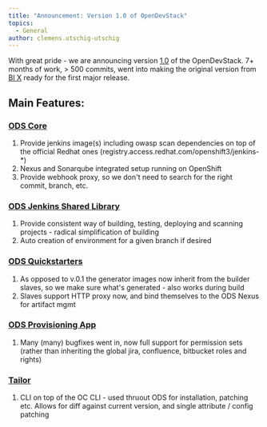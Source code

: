 ```yaml
---
title: "Announcement: Version 1.0 of OpenDevStack"
topics:
  - General
author: clemens.utschig-utschig
---
```

With great pride - we are announcing version [1.0](https://github.com/orgs/opendevstack/projects/3) of the OpenDevStack.
7+ months of work, > 500 commits, went into making the original version from [BI X](https://bix-digital.com) ready for the first major release.

## Main Features:

### [ODS Core](https://github.com/opendevstack/ods-core)
1. Provide jenkins image(s) including owasp scan dependencies on top of the official Redhat ones (registry.access.redhat.com/openshift3/jenkins-*)
1. Nexus and Sonarqube integrated setup running on OpenShift
1. Provide webhook proxy, so we don't need to search for the right commit, branch, etc.

### [ODS Jenkins Shared Library](https://github.com/opendevstack/ods-jenkins-shared-library)
1. Provide consistent way of building, testing, deploying and scanning projects - radical simplification of building
1. Auto creation of environment for a given branch if desired

### [ODS Quickstarters](https://github.com/opendevstack/ods-project-quickstarters)
1. As opposed to v.0.1 the generator images now inherit from the builder slaves, so we make sure what's generated - also works during build
1. Slaves support HTTP proxy now, and bind themselves to the ODS Nexus for artifact mgmt

### [ODS Provisioning App](https://github.com/opendevstack/ods-provisioning-app)
1. Many (many) bugfixes went in, now full support for permission sets (rather than inheriting the global jira, confluence, bitbucket roles and rights)

### [Tailor](https://github.com/opendevstack/tailor)
1. CLI on top of the OC CLI - used thruout ODS for installation, patching etc. Allows for diff against current version, and single attribute / config patching